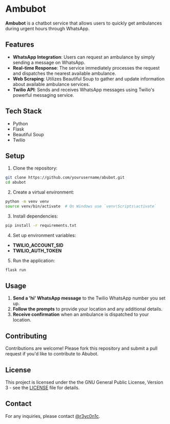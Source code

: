 # Ambubot

**Ambubot** is a chatbot service that allows users to quickly get ambulances during urgent hours through WhatsApp.

## Features

- **WhatsApp Integration**: Users can request an ambulance by simply sending a message on WhatsApp.
- **Real-time Response**: The service immediately processes the request and dispatches the nearest available ambulance.
- **Web Scraping**: Utilizes Beautiful Soup to gather and update information about available ambulance services.
- **Twilio API**: Sends and receives WhatsApp messages using Twilio's powerful messaging service.

## Tech Stack

- Python
- Flask
- Beautiful Soup
- Twilio

## Setup

1. Clone the repository:

```sh
git clone https://github.com/yourusername/abubot.git
cd abubot
```
2. Create a virtual environment:

```sh
python -m venv venv
source venv/bin/activate  # On Windows use `venv\Scripts\activate`
```
3. Install dependencies:

```sh
pip install -r requirements.txt
```
4. Set up environment variables:

- **TWILIO_ACCOUNT_SID**
- **TWILIO_AUTH_TOKEN**

5. Run the application:
```sh
flask run
```

## Usage
1. **Send a 'hi' WhatsApp message** to the Twilio WhatsApp number you set up.
2. **Follow the prompts** to provide your location and any additional details.
3. **Receive confirmation** when an ambulance is dispatched to your location.


## Contributing
Contributions are welcome! Please fork this repository and submit a pull request if you'd like to contribute to Abubot.

## License
This project is licensed under the the GNU General Public License, Version 3 - see the [LICENSE](./LICENSE) file for details.

## Contact
For any inquiries, please contact [@r3yc0n1c](https://github.com/r3yc0n1c).